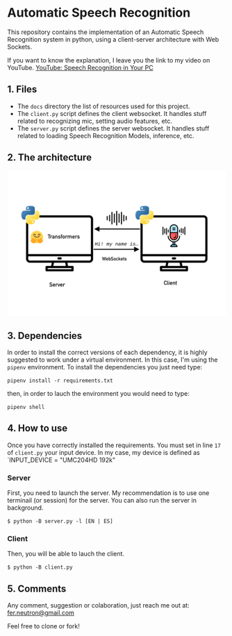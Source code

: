# Automatic Speech Recognition

This repository contains the implementation of an Automatic Speech Recognition system in python, using a client-server architecture with Web Sockets.

If you want to know the explanation, I leave you the link to my video on YouTube.
<a href="https://youtu.be/gdSUyI1z50o">YouTube: Speech Recognition in Your PC</a>

## 1. Files

- The `docs` directory the list of resources used for this project.
- The `client.py` script defines the client websocket. It handles stuff related to recognizing mic, setting audio features, etc.
- The `server.py` script defines the server websocket. It handles stuff related to loading Speech Recognition Models, inference, etc.

## 2. The architecture

<p align="center">
<img src='img/asr.jpg'>
</p>

## 3. Dependencies

In order to install the correct versions of each dependency, it is highly suggested to work under a virtual environment. In this case, I'm using the `pipenv` environment. To install the dependencies you just need type:

```
pipenv install -r requirements.txt
```

then, in order to lauch the environment you would need to type:

```
pipenv shell
```

## 4. How to use

Once you have correctly installed the requirements. You must set in line `17` of `client.py` your input device. In my case, my device is defined as `INPUT_DEVICE = "UMC204HD 192k"

### Server

First, you need to launch the server. My recommendation is to use one terminail (or session) for the server. You can also run the server in background.

```
$ python -B server.py -l [EN | ES]
```

### Client

Then, you will be able to lauch the client.

```
$ python -B client.py
```

## 5. Comments

Any comment, suggestion or colaboration, just reach me out at: fer.neutron@gmail.com

Feel free to clone or fork!
